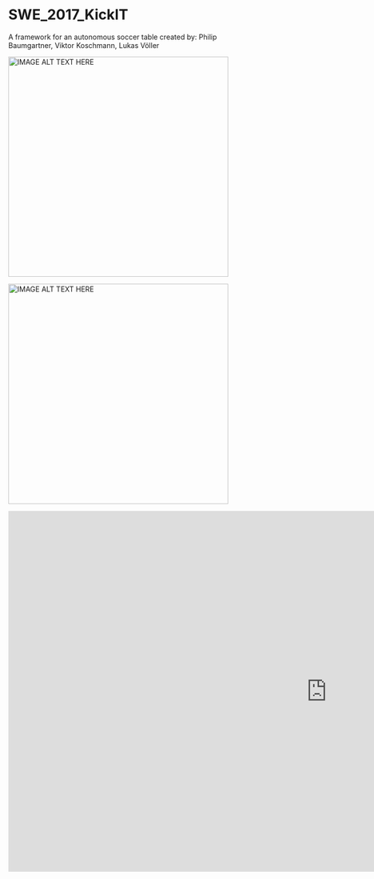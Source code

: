 # SWE_2017_KickIT
A framework for an autonomous soccer table
created by: Philip Baumgartner, Viktor Koschmann, Lukas Völler

<p>
  <a href="http://www.youtube.com/watch?feature=player_embedded&v=QViL1nncUuw
  " target="_blank"><img src="http://img.youtube.com/vi/QViL1nncUuw/0.jpg" 
  alt="IMAGE ALT TEXT HERE" width="440" /></a>
  
   <a href="https://www.youtube.com/watch?v=lwOu3c2qh20
  " target="_blank"><img src="http://img.youtube.com/vi/QViL1nncUuw/0.jpg" 
  alt="IMAGE ALT TEXT HERE" width="440" /></a>
  
  <iframe width="1274" height="721" src="https://www.youtube.com/embed/lwOu3c2qh20" title="YouTube video player" frameborder="0" allow="accelerometer; autoplay; clipboard-write; encrypted-media; gyroscope; picture-in-picture" allowfullscreen></iframe>
</p>
